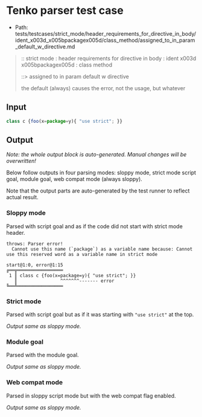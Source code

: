 # Tenko parser test case

- Path: tests/testcases/strict_mode/header_requirements_for_directive_in_body/ident_x003d_x005bpackagex005d/class_method/assigned_to_in_param_default_w_directive.md

> :: strict mode : header requirements for directive in body : ident x003d x005bpackagex005d : class method
>
> ::> assigned to in param default w directive
>
> the default (always) causes the error, not the usage, but whatever

## Input


`````js
class c {foo(x=package=y){ "use strict"; }}
`````

## Output

_Note: the whole output block is auto-generated. Manual changes will be overwritten!_

Below follow outputs in four parsing modes: sloppy mode, strict mode script goal, module goal, web compat mode (always sloppy).

Note that the output parts are auto-generated by the test runner to reflect actual result.

### Sloppy mode

Parsed with script goal and as if the code did not start with strict mode header.

`````
throws: Parser error!
  Cannot use this name (`package`) as a variable name because: Cannot use this reserved word as a variable name in strict mode

start@1:0, error@1:15
╔══╦═════════════════
 1 ║ class c {foo(x=package=y){ "use strict"; }}
   ║                ^^^^^^^------- error
╚══╩═════════════════

`````

### Strict mode

Parsed with script goal but as if it was starting with `"use strict"` at the top.

_Output same as sloppy mode._

### Module goal

Parsed with the module goal.

_Output same as sloppy mode._

### Web compat mode

Parsed in sloppy script mode but with the web compat flag enabled.

_Output same as sloppy mode._
